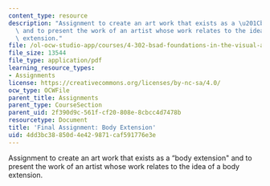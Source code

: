 ```yaml
---
content_type: resource
description: "Assignment to create an art work that exists as a \u201Cbody extension\"\
  \ and to present the work of an artist whose work relates to the idea of a body\
  \ extension."
file: /ol-ocw-studio-app/courses/4-302-bsad-foundations-in-the-visual-arts-fall-2003/4dd3bc38850d4e429871caf591776e3e_3_body_extension.pdf
file_size: 13544
file_type: application/pdf
learning_resource_types:
- Assignments
license: https://creativecommons.org/licenses/by-nc-sa/4.0/
ocw_type: OCWFile
parent_title: Assignments
parent_type: CourseSection
parent_uid: 2f390d9c-561f-cf20-808e-8cbcc4d7478b
resourcetype: Document
title: 'Final Assignment: Body Extension'
uid: 4dd3bc38-850d-4e42-9871-caf591776e3e
---
```

Assignment to create an art work that exists as a “body extension" and to present the work of an artist whose work relates to the idea of a body extension.